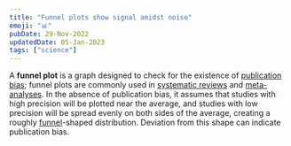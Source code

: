 ```yaml
---
title: "Funnel plots show signal amidst noise"
emoji: "📊"
pubDate: 29-Nov-2022
updatedDate: 05-Jan-2023
tags: ["science"]
---
```


A **funnel plot** is a graph designed to check for the existence of [publication bias](https://en.wikipedia.org/wiki/Publication_bias "Publication bias"); funnel plots are commonly used in [systematic reviews](https://en.wikipedia.org/wiki/Systematic_review "Systematic review") and [meta-analyses](https://en.wikipedia.org/wiki/Meta-analysis "Meta-analysis"). In the absence of publication bias, it assumes that studies with high precision will be plotted near the average, and studies with low precision will be spread evenly on both sides of the average, creating a roughly [funnel](https://en.wikipedia.org/wiki/Funnel "Funnel")-shaped distribution. Deviation from this shape can indicate publication bias.

